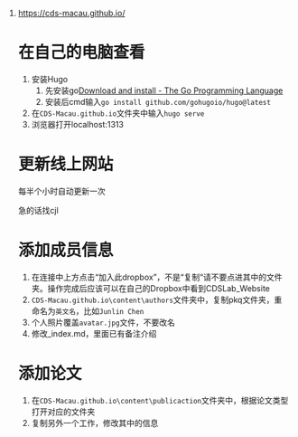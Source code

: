 1. https://cds-macau.github.io/

   # 在自己的电脑查看

   1. 安装Hugo 
      1. 先安装go[Download and install - The Go Programming Language](https://go.dev/doc/install)
      2. 安装后cmd输入``go install github.com/gohugoio/hugo@latest``
   2. 在``CDS-Macau.github.io``文件夹中输入``hugo serve``
   3. 浏览器打开localhost:1313

   # 更新线上网站

   每半个小时自动更新一次

   急的话找cjl

   # 添加成员信息

   1. 在连接中上方点击“加入此dropbox”，不是“复制“请不要点进其中的文件夹。操作完成后应该可以在自己的Dropbox中看到CDSLab_Website
   2. ``CDS-Macau.github.io\content\authors``文件夹中，复制pkq文件夹，重命名为``英文名``，比如``Junlin Chen``
   3. 个人照片覆盖``avatar.jpg``文件，不要改名
   4. 修改_index.md，里面已有备注介绍

   # 添加论文

   1. 在``CDS-Macau.github.io\content\publicaction``文件夹中，根据论文类型打开对应的文件夹
   2. 复制另外一个工作，修改其中的信息
